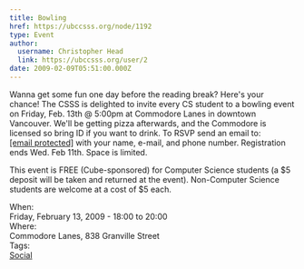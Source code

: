 ```yaml
---
title: Bowling 
href: https://ubccsss.org/node/1192
type: Event
author:
  username: Christopher Head
  link: https://ubccsss.org/user/2
date: 2009-02-09T05:51:00.000Z
---
```


<div class="field field-name-body field-type-text-with-summary field-label-hidden"><div class="field-items"><div class="field-item even"><p>Wanna get some fun one day before the reading break? Here&apos;s your chance! The CSSS is delighted to invite every CS student to a bowling event on Friday, Feb. 13th @ 5:00pm at Commodore Lanes in downtown Vancouver. We&apos;ll be getting pizza afterwards, and the Commodore is licensed so bring ID if you want to drink. To RSVP send an email to: <a href="/cdn-cgi/l/email-protection#2056505660544845435542450e4341"><span class="__cf_email__" data-cfemail="c1b7b1b781b5a9a4a2b4a3a4efa2a0">[email&#xA0;protected]</span></a> with your name, e-mail, and phone number. Registration ends Wed. Feb 11th. Space is limited.</p>
<p>This event is FREE (Cube-sponsored) for Computer Science students (a $5 deposit will be taken and returned at the event). Non-Computer Science students are welcome at a cost of $5 each.</p>
</div></div></div><div class="field field-name-field-dates field-type-datetime field-label-above"><div class="field-label">When:&#xA0;</div><div class="field-items"><div class="field-item even"><span class="date-display-single">Friday, February 13, 2009 - <span class="date-display-range"><span class="date-display-start">18:00</span> to <span class="date-display-end">20:00</span></span></span></div></div></div><div class="field field-name-field-location field-type-text field-label-above"><div class="field-label">Where:&#xA0;</div><div class="field-items"><div class="field-item even">Commodore Lanes, 838 Granville Street</div></div></div>    <footer>
    <div class="field field-name-field-tags field-type-taxonomy-term-reference field-label-above"><div class="field-label">Tags:&#xA0;</div><div class="field-items"><div class="field-item even"><a href="/social">Social</a></div></div></div>      </footer>